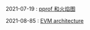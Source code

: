 2021-07-19 : [pprof 和火焰图](https://xargin.com/pprof-and-flamegraph/)

2021-08-85 : [EVM architecture](https://fullstacks.org/materials/ethereumbook/14_evm.html)
